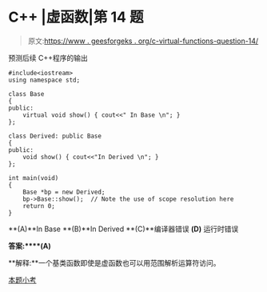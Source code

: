 # C++ |虚函数|第 14 题

> 原文:[https://www . geesforgeks . org/c-virtual-functions-question-14/](https://www.geeksforgeeks.org/c-virtual-functions-question-14/)

预测后续 C++程序的输出

```
#include<iostream>
using namespace std;

class Base
{
public:
    virtual void show() { cout<<" In Base \n"; }
};

class Derived: public Base
{
public:
    void show() { cout<<"In Derived \n"; }
};

int main(void)
{
    Base *bp = new Derived;
    bp->Base::show();  // Note the use of scope resolution here
    return 0;
}
```

**(A)**In Base
**(B)**In Derived
**(C)**编译器错误
**(D)** 运行时错误

**答案:****(A)**

**解释:**一个基类函数即使是虚函数也可以用范围解析运算符访问。

[本题小考](https://www.geeksforgeeks.org/c-plus-plus-gq/virtual-functions-gq/)